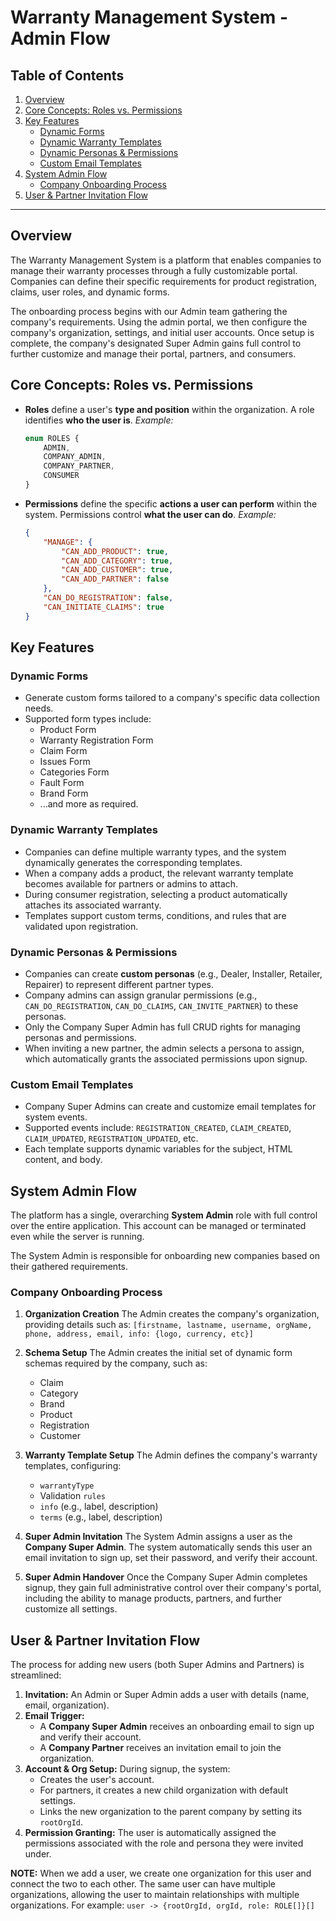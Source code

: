 # Warranty Management System - Admin Flow

## Table of Contents
1.  [Overview](#overview)
2.  [Core Concepts: Roles vs. Permissions](#core-concepts-roles-vs-permissions)
3.  [Key Features](#key-features)
    *   [Dynamic Forms](#dynamic-forms)
    *   [Dynamic Warranty Templates](#dynamic-warranty-templates)
    *   [Dynamic Personas & Permissions](#dynamic-personas--permissions)
    *   [Custom Email Templates](#custom-email-templates)
4.  [System Admin Flow](#system-admin-flow)
    *   [Company Onboarding Process](#company-onboarding-process)
5.  [User & Partner Invitation Flow](#user--partner-invitation-flow)

---

## Overview

The Warranty Management System is a platform that enables companies to manage their warranty processes through a fully customizable portal. Companies can define their specific requirements for product registration, claims, user roles, and dynamic forms.

The onboarding process begins with our Admin team gathering the company's requirements. Using the admin portal, we then configure the company's organization, settings, and initial user accounts. Once setup is complete, the company's designated Super Admin gains full control to further customize and manage their portal, partners, and consumers.

## Core Concepts: Roles vs. Permissions

*   **Roles** define a user's **type and position** within the organization. A role identifies **who the user is**.
    *Example:*
    ```typescript
    enum ROLES {
        ADMIN,
        COMPANY_ADMIN,
        COMPANY_PARTNER,
        CONSUMER
    }
    ```

*   **Permissions** define the specific **actions a user can perform** within the system. Permissions control **what the user can do**.
    *Example:*
    ```json
    {
        "MANAGE": {
            "CAN_ADD_PRODUCT": true,
            "CAN_ADD_CATEGORY": true,
            "CAN_ADD_CUSTOMER": true,
            "CAN_ADD_PARTNER": false
        },
        "CAN_DO_REGISTRATION": false,
        "CAN_INITIATE_CLAIMS": true
    }
    ```

## Key Features

### Dynamic Forms
*   Generate custom forms tailored to a company's specific data collection needs.
*   Supported form types include:
    *   Product Form
    *   Warranty Registration Form
    *   Claim Form
    *   Issues Form
    *   Categories Form
    *   Fault Form
    *   Brand Form
    *   ...and more as required.

### Dynamic Warranty Templates
*   Companies can define multiple warranty types, and the system dynamically generates the corresponding templates.
*   When a company adds a product, the relevant warranty template becomes available for partners or admins to attach.
*   During consumer registration, selecting a product automatically attaches its associated warranty.
*   Templates support custom terms, conditions, and rules that are validated upon registration.

### Dynamic Personas & Permissions
*   Companies can create **custom personas** (e.g., Dealer, Installer, Retailer, Repairer) to represent different partner types.
*   Company admins can assign granular permissions (e.g., `CAN_DO_REGISTRATION`, `CAN_DO_CLAIMS`, `CAN_INVITE_PARTNER`) to these personas.
*   Only the Company Super Admin has full CRUD rights for managing personas and permissions.
*   When inviting a new partner, the admin selects a persona to assign, which automatically grants the associated permissions upon signup.

### Custom Email Templates
*   Company Super Admins can create and customize email templates for system events.
*   Supported events include: `REGISTRATION_CREATED`, `CLAIM_CREATED`, `CLAIM_UPDATED`, `REGISTRATION_UPDATED`, etc.
*   Each template supports dynamic variables for the subject, HTML content, and body.

## System Admin Flow

The platform has a single, overarching **System Admin** role with full control over the entire application. This account can be managed or terminated even while the server is running.

The System Admin is responsible for onboarding new companies based on their gathered requirements.

### Company Onboarding Process

1.  **Organization Creation**
    The Admin creates the company's organization, providing details such as:
    `[firstname, lastname, username, orgName, phone, address, email, info: {logo, currency, etc}]`

2.  **Schema Setup**
    The Admin creates the initial set of dynamic form schemas required by the company, such as:
    *   Claim
    *   Category
    *   Brand
    *   Product
    *   Registration
    *   Customer

3.  **Warranty Template Setup**
    The Admin defines the company's warranty templates, configuring:
    *   `warrantyType`
    *   Validation `rules`
    *   `info` (e.g., label, description)
    *   `terms` (e.g., label, description)

4.  **Super Admin Invitation**
    The System Admin assigns a user as the **Company Super Admin**. The system automatically sends this user an email invitation to sign up, set their password, and verify their account.

5.  **Super Admin Handover**
    Once the Company Super Admin completes signup, they gain full administrative control over their company's portal, including the ability to manage products, partners, and further customize all settings.

## User & Partner Invitation Flow

The process for adding new users (both Super Admins and Partners) is streamlined:

1.  **Invitation:** An Admin or Super Admin adds a user with details (name, email, organization).
2.  **Email Trigger:**
    *   A **Company Super Admin** receives an onboarding email to sign up and verify their account.
    *   A **Company Partner** receives an invitation email to join the organization.
3.  **Account & Org Setup:** During signup, the system:
    *   Creates the user's account.
    *   For partners, it creates a new child organization with default settings.
    *   Links the new organization to the parent company by setting its `rootOrgId`.
4.  **Permission Granting:** The user is automatically assigned the permissions associated with the role and persona they were invited under.

**NOTE:** When we add a user, we create one organization for this user and connect the two to each other. The same user can have multiple organizations, allowing the user to maintain relationships with multiple organizations. For example: `user -> {rootOrgId, orgId, role: ROLE[]}[]`